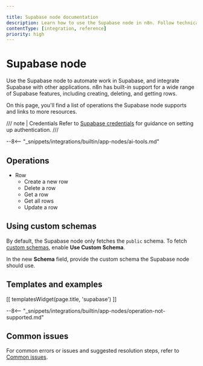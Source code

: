 ```yaml
---

title: Supabase node documentation
description: Learn how to use the Supabase node in n8n. Follow technical documentation to integrate Supabase node into your workflows.
contentType: [integration, reference]
priority: high
---
```


# Supabase node

Use the Supabase node to automate work in Supabase, and integrate Supabase with other applications. n8n has built-in support for a wide range of Supabase features, including creating, deleting, and getting rows. 

On this page, you'll find a list of operations the Supabase node supports and links to more resources.

/// note | Credentials
Refer to [Supabase credentials](/integrations/builtin/credentials/supabase.md) for guidance on setting up authentication. 
///

--8<-- "_snippets/integrations/builtin/app-nodes/ai-tools.md"

## Operations

* Row
    * Create a new row
    * Delete a row
    * Get a row
    * Get all rows
    * Update a row

## Using custom schemas

By default, the Supabase node only fetches the `public` schema. To fetch [custom schemas](https://supabase.com/docs/guides/api/using-custom-schemas), enable **Use Custom Schema**.

In the new **Schema** field, provide the custom schema the Supabase node should use.

## Templates and examples

<!-- see https://www.notion.so/n8n/Pull-in-templates-for-the-integrations-pages-37c716837b804d30a33b47475f6e3780 -->
[[ templatesWidget(page.title, 'supabase') ]]

--8<-- "_snippets/integrations/builtin/app-nodes/operation-not-supported.md"

## Common issues

For common errors or issues and suggested resolution steps, refer to [Common issues](/integrations/builtin/app-nodes/n8n-nodes-base.supabase/common-issues.md).
